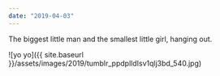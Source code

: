 ```yaml
---
date: "2019-04-03"
---
```


The biggest little man and the smallest little girl, hanging out.

![yo yo]({{ site.baseurl }}/assets/images/2019/tumblr_ppdplldIsv1qlj3bd_540.jpg)
